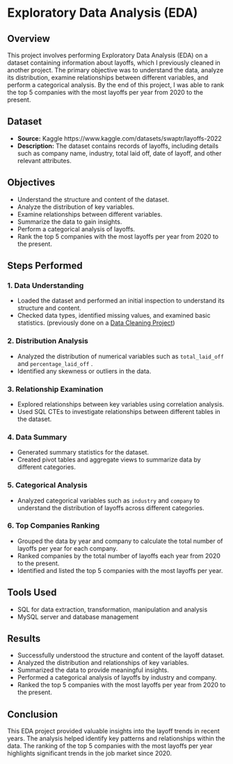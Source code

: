 <h1>Exploratory Data Analysis (EDA)</h1>

<h2>Overview</h2>
<p>This project involves performing Exploratory Data Analysis (EDA) on a dataset containing information about layoffs, which I previously cleaned in another project. The primary objective was to understand the data, analyze its distribution, examine relationships between different variables, and perform a categorical analysis. By the end of this project, I was able to rank the top 5 companies with the most layoffs per year from 2020 to the present. 
</p>
<h2>Dataset</h2>
<ul>
<li><strong>Source:</strong> Kaggle https://www.kaggle.com/datasets/swaptr/layoffs-2022</li>
<li><strong>Description:</strong> The dataset contains records of layoffs, including details such as company name, industry, total laid off, date of layoff, and other relevant attributes.</li>
</ul>
<h2>Objectives</h2>
<ul>
<li>Understand the structure and content of the dataset.</li>
<li>Analyze the distribution of key variables.</li>
<li>Examine relationships between different variables.</li>
<li>Summarize the data to gain insights.</li>
<li>Perform a categorical analysis of layoffs.</li>
<li>Rank the top 5 companies with the most layoffs per year from 2020 to the present.</li>
</ul>
<h2>Steps Performed</h2>

<h3>1. Data Understanding</h3>
<ul>
<li>Loaded the dataset and performed an initial inspection to understand its structure and content.</li>
<li>Checked data types, identified missing values, and examined basic statistics. (previously done on a <a href="https://github.com/itsadrianapaiva/MySQL-Data-Cleaning">Data Cleaning Project</a>)</li>
</ul>

<h3>2. Distribution Analysis</h3>
<ul>
<li>Analyzed the distribution of numerical variables such as <code>total_laid_off</code> and <code>percentage_laid_off</code> .</li>
<li>Identified any skewness or outliers in the data.</li>
</ul>

<h3>3. Relationship Examination</h3>
<ul>
<li>Explored relationships between key variables using correlation analysis.</li>
<li>Used SQL CTEs to investigate relationships between different tables in the dataset.</li>
</ul>
<h3>4. Data Summary</h3>
<ul>
<li>Generated summary statistics for the dataset.</li>
<li>Created pivot tables and aggregate views to summarize data by different categories.</li>
</ul>

<h3>5. Categorical Analysis</h3>
<ul>
<li>Analyzed categorical variables such as <code>industry</code> and <code>company</code> to understand the distribution of layoffs across different categories.</li>
</ul>

<h3>6. Top Companies Ranking</h3>
<ul>
<li>Grouped the data by year and company to calculate the total number of layoffs per year for each company.</li>
<li>Ranked companies by the total number of layoffs each year from 2020 to the present.</li>
<li>Identified and listed the top 5 companies with the most layoffs per year.</li>
</ul>

<h2>Tools Used</h2>
<ul>
<li>SQL for data extraction, transformation, manipulation and analysis</li>
<li>MySQL server and database management</li>
</ul>

<h2>Results</h2>
<ul>
<li>Successfully understood the structure and content of the layoff dataset.</li>
<li>Analyzed the distribution and relationships of key variables.</li>
<li>Summarized the data to provide meaningful insights.</li>
<li>Performed a categorical analysis of layoffs by industry and company.</li>
<li>Ranked the top 5 companies with the most layoffs per year from 2020 to the present.</li>
</ul>

<h2>Conclusion</h2>
<p>This EDA project provided valuable insights into the layoff trends in recent years.
  The analysis helped identify key patterns and relationships within the data. 
  The ranking of the top 5 companies with the most layoffs per year highlights significant trends in the job market since 2020.</p>


